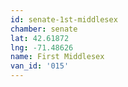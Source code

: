 ```yaml
---
id: senate-1st-middlesex
chamber: senate
lat: 42.61872
lng: -71.48626
name: First Middlesex
van_id: '015'
---
```

